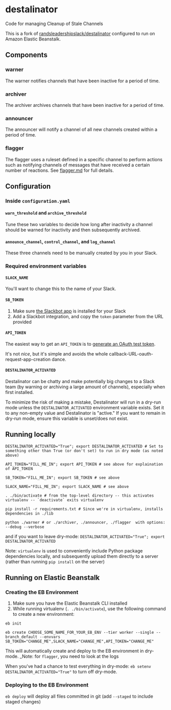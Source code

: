 # destalinator

Code for managing Cleanup of Stale Channels

This is a fork of [randsleadershipslack/destalinator](https://github.com/randsleadershipslack/destalinator) configured to run on Amazon Elastic Beanstalk.

## Components

### warner

The warner notifies channels that have been inactive for a period of time.

### archiver

The archiver archives channels that have been inactive for a period of time.

### announcer

The announcer will notify a channel of all new channels created within a period of time.

### flagger

The flagger uses a ruleset defined in a specific channel to perform actions such as notifying channels of messages that have received a certain number of reactions. See [flagger.md](flagger.md) for full details.

## Configuration

### Inside `configuration.yaml`

#### `warn_threshold` and `archive_threshold`

Tune these two variables to decide how long after inactivity a channel should be warned for inactivity and then subsequently archived.

#### `announce_channel`, `control_channel`, and `log_channel`

These three channels need to be manually created by you in your Slack.

### Required environment variables

#### `SLACK_NAME`

You'll want to change this to the name of your Slack.

#### `SB_TOKEN`

1. Make sure [the Slackbot app](https://slack.com/apps/A0F81R8ET-slackbot) is installed for your Slack
2. Add a Slackbot integration, and copy the `token` parameter from the URL provided

#### `API_TOKEN`

The easiest way to get an `API_TOKEN` is to [generate an OAuth test token](https://api.slack.com/docs/oauth-test-tokens).

It's not *nice*, but it's simple and avoids the whole callback-URL-oauth-request-app-creation dance.

#### `DESTALINATOR_ACTIVATED`

Destalinator can be chatty and make potentially big changes to a Slack team (by warning or archiving a large amount of channels), especially when first installed.

To minimize the risk of making a mistake, Destalinator will run in a dry-run mode unless the `DESTALINATOR_ACTIVATED` environment variable exists. Set it to any non-empty value and Destalinator is "active." If you want to remain in dry-run mode, ensure this variable is unset/does not exist.

## Running locally

```
DESTALINATOR_ACTIVATED="True"; export DESTALINATOR_ACTIVATED # Set to something other than True (or don't set) to run in dry mode (as noted above)

API_TOKEN="FILL_ME_IN"; export API_TOKEN # see above for explaination of API_TOKEN

SB_TOKEN="FILL_ME_IN"; export SB_TOKEN # see above

SLACK_NAME="FILL_ME_IN"; export SLACK_NAME # see above

. ./bin/activate # from the top-level directory -- this activates virtualenv -- `deactivate` exits virtualenv

pip install -r requirements.txt # Since we're in virtualenv, installs dependencies in ./lib

python ./warner # or ./archiver, ./announcer, ./flagger  with options: --debug --verbose
```

and if you want to leave dry-mode: `DESTALINATOR_ACTIVATED="True"; export DESTALINATOR_ACTIVATED`

Note: `virtualenv` is used to conveniently include Python package dependencies locally, and subsequently upload them directly to a server (rather than running `pip install` on the server)

## Running on Elastic Beanstalk

### Creating the EB Environment

1. Make sure you have the Elastic Beanstalk CLI installed
1. While running virtualenv (`. ./bin/activate`), use the following command to create a new environment:

```
eb init

eb create CHOOSE_SOME_NAME_FOR_YOUR_EB_ENV --tier worker --single --branch_default --envvars SB_TOKEN="CHANGE_ME",SLACK_NAME="CHANGE_ME",API_TOKEN="CHANGE_ME"
```

This will automatically create and deploy to the EB environment in dry-mode. _Note: for `flagger`, you need to look at the logs

When you've had a chance to test everything in dry-mode: `eb setenv DESTALINATOR_ACTIVATED="True"` to turn off dry-mode.

### Deploying to the EB Environment

`eb deploy` will deploy all files committed in git (add `--staged` to include staged changes)
